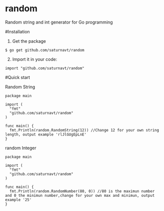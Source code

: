 # random
Random string and int generator for Go programming

#Installation
  1. Get the package
  
    $ go get github.com/saturnavt/random
    
  2. Import it in your code:
  
    import "github.com/saturnavt/random"

#Quick start

Random String

    package main

    import (
      "fmt"
      "github.com/saturnavt/random"
    )

    func main() {
      fmt.Println(random.RandomString(12)) //Change 12 for your own string length, output example 'rlJlGUgEpLnE'
    }
    
random Integer

    package main

    import (
      "fmt"
      "github.com/saturnavt/random"
    )

    func main() {
      fmt.Println(random.RandomNumber(80, 0)) //80 is the maximun number and 0 the minimun number,change for your own max and minimun, output example '25'
    }
